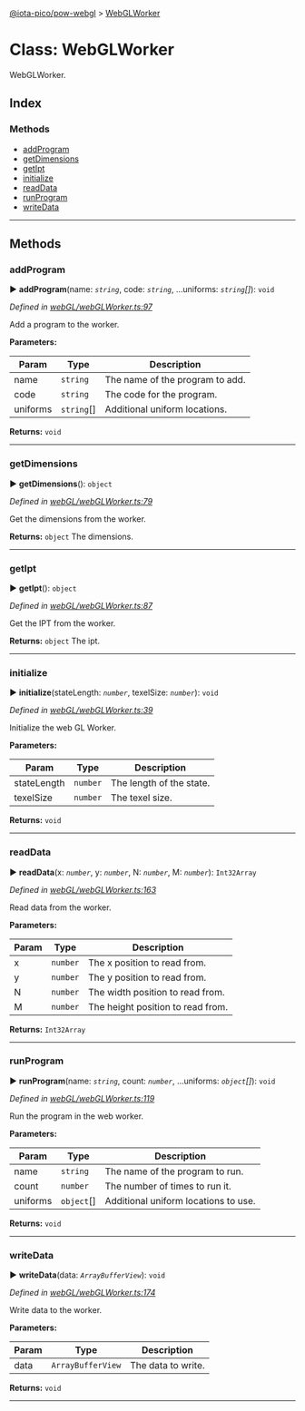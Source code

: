 [@iota-pico/pow-webgl](../README.md) > [WebGLWorker](../classes/webglworker.md)



# Class: WebGLWorker


WebGLWorker.

## Index

### Methods

* [addProgram](webglworker.md#addprogram)
* [getDimensions](webglworker.md#getdimensions)
* [getIpt](webglworker.md#getipt)
* [initialize](webglworker.md#initialize)
* [readData](webglworker.md#readdata)
* [runProgram](webglworker.md#runprogram)
* [writeData](webglworker.md#writedata)



---
## Methods
<a id="addprogram"></a>

###  addProgram

► **addProgram**(name: *`string`*, code: *`string`*, ...uniforms: *`string`[]*): `void`



*Defined in [webGL/webGLWorker.ts:97](https://github.com/iotaeco/iota-pico-pow-webgl/blob/4df9416/src/webGL/webGLWorker.ts#L97)*



Add a program to the worker.


**Parameters:**

| Param | Type | Description |
| ------ | ------ | ------ |
| name | `string`   |  The name of the program to add. |
| code | `string`   |  The code for the program. |
| uniforms | `string`[]   |  Additional uniform locations. |





**Returns:** `void`





___

<a id="getdimensions"></a>

###  getDimensions

► **getDimensions**(): `object`



*Defined in [webGL/webGLWorker.ts:79](https://github.com/iotaeco/iota-pico-pow-webgl/blob/4df9416/src/webGL/webGLWorker.ts#L79)*



Get the dimensions from the worker.




**Returns:** `object`
The dimensions.






___

<a id="getipt"></a>

###  getIpt

► **getIpt**(): `object`



*Defined in [webGL/webGLWorker.ts:87](https://github.com/iotaeco/iota-pico-pow-webgl/blob/4df9416/src/webGL/webGLWorker.ts#L87)*



Get the IPT from the worker.




**Returns:** `object`
The ipt.






___

<a id="initialize"></a>

###  initialize

► **initialize**(stateLength: *`number`*, texelSize: *`number`*): `void`



*Defined in [webGL/webGLWorker.ts:39](https://github.com/iotaeco/iota-pico-pow-webgl/blob/4df9416/src/webGL/webGLWorker.ts#L39)*



Initialize the web GL Worker.


**Parameters:**

| Param | Type | Description |
| ------ | ------ | ------ |
| stateLength | `number`   |  The length of the state. |
| texelSize | `number`   |  The texel size. |





**Returns:** `void`





___

<a id="readdata"></a>

###  readData

► **readData**(x: *`number`*, y: *`number`*, N: *`number`*, M: *`number`*): `Int32Array`



*Defined in [webGL/webGLWorker.ts:163](https://github.com/iotaeco/iota-pico-pow-webgl/blob/4df9416/src/webGL/webGLWorker.ts#L163)*



Read data from the worker.


**Parameters:**

| Param | Type | Description |
| ------ | ------ | ------ |
| x | `number`   |  The x position to read from. |
| y | `number`   |  The y position to read from. |
| N | `number`   |  The width position to read from. |
| M | `number`   |  The height position to read from. |





**Returns:** `Int32Array`





___

<a id="runprogram"></a>

###  runProgram

► **runProgram**(name: *`string`*, count: *`number`*, ...uniforms: *`object`[]*): `void`



*Defined in [webGL/webGLWorker.ts:119](https://github.com/iotaeco/iota-pico-pow-webgl/blob/4df9416/src/webGL/webGLWorker.ts#L119)*



Run the program in the web worker.


**Parameters:**

| Param | Type | Description |
| ------ | ------ | ------ |
| name | `string`   |  The name of the program to run. |
| count | `number`   |  The number of times to run it. |
| uniforms | `object`[]   |  Additional uniform locations to use. |





**Returns:** `void`





___

<a id="writedata"></a>

###  writeData

► **writeData**(data: *`ArrayBufferView`*): `void`



*Defined in [webGL/webGLWorker.ts:174](https://github.com/iotaeco/iota-pico-pow-webgl/blob/4df9416/src/webGL/webGLWorker.ts#L174)*



Write data to the worker.


**Parameters:**

| Param | Type | Description |
| ------ | ------ | ------ |
| data | `ArrayBufferView`   |  The data to write. |





**Returns:** `void`





___


